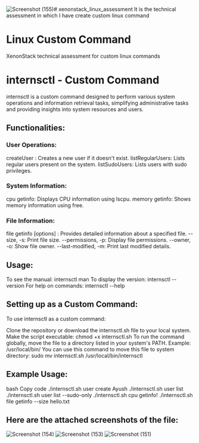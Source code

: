 ![Screenshot (155)](https://github.com/Aayussh004/xenonstack_linux_assessment/assets/76591635/60d228eb-bddc-4753-a5d9-d27ccb33bd7f)# xenonstack_linux_assessment
It is the technical assessment in which I have create custom linux command
# Linux Custom Command
XenonStack technical assessment for custom linux commands

# internsctl - Custom Command
internsctl is a custom command designed to perform various system operations and information retrieval tasks, simplifying administrative tasks and providing insights into system resources and users.

## Functionalities:
### User Operations:

createUser <username>: Creates a new user if it doesn't exist.
listRegularUsers: Lists regular users present on the system.
listSudoUsers: Lists users with sudo privileges.
### System Information:

cpu getinfo: Displays CPU information using lscpu.
memory getinfo: Shows memory information using free.
### File Information:

file getinfo [options] <file-name>: Provides detailed information about a specified file.
--size, -s: Print file size.
--permissions, -p: Display file permissions.
--owner, -o: Show file owner.
--last-modified, -m: Print last modified details.
## Usage:
To see the manual: internsctl man
To display the version: internsctl --version
For help on commands: internsctl --help
## Setting up as a Custom Command:
To use internsctl as a custom command:

Clone the repository or download the internsctl.sh file to your local system.
Make the script executable: chmod +x internsctl.sh
To run the command globally, move the file to a directory listed in your system's PATH. Example: /usr/local/bin/
You can use this command to move this file to system directory:
sudo mv internsctl.sh /usr/local/bin/internsctl
## Example Usage:
bash
Copy code
./internsctl.sh user create Ayush
./internsctl.sh user list
./internsctl.sh user list --sudo-only
./internsctl.sh cpu getinfo!
./internsctl.sh file getinfo --size hello.txt

## Here are the attached screenshots of the file:
![Screenshot (154)](https://github.com/Aayussh004/xenonstack_linux_assessment/assets/76591635/a6001c0b-94df-4a89-b2ef-19fde972b39b)
![Screenshot (153)](https://github.com/Aayussh004/xenonstack_linux_assessment/assets/76591635/dbd189d3-2ad6-4f68-b7f5-4fcb94b6192c)
![Screenshot (151)](https://github.com/Aayussh004/xenonstack_linux_assessment/assets/76591635/7df13321-3f88-4bbf-85b7-e9b7e07562d4)

